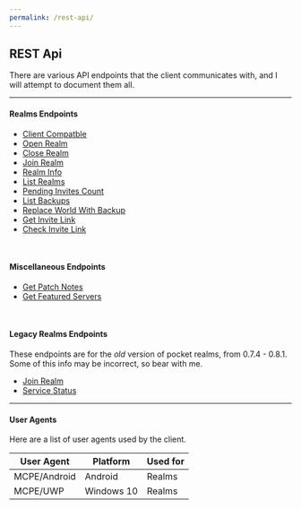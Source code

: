 ```yaml
---
permalink: /rest-api/
---
```

## REST Api
There are various API endpoints that the client communicates with, and I will attempt to document them all.
<br>

---

#### Realms Endpoints
* [Client Compatble](realms/client-compatible/)  
* [Open Realm](realms/open-world/)  
* [Close Realm](realms/close-world/)  
* [Join Realm](realms/join-world/)  
* [Realm Info](realms/world-info/)  
* [List Realms](realms/list-worlds/)  
* [Pending Invites Count](realms/pending-invites-count/)
* [List Backups](realms/list-backups/)  
* [Replace World With Backup](realms/replace-world-with-backup/)   
* [Get Invite Link](realms/get-invite-link/)  
* [Check Invite Link](realms/check-invite-link/)  

<br>

#### Miscellaneous Endpoints
* [Get Patch Notes](misc/patch-notes/)  
* [Get Featured Servers](misc/featured-servers/)  

<br>

#### Legacy Realms Endpoints
These endpoints are for the *old* version of pocket realms, from 0.7.4 - 0.8.1. Some of this info may be incorrect, so bear with me.  

* [Join Realm](realms/legacy/join-realm/)  
* [Service Status](realms/legacy/status/)  

---

#### User Agents
Here are a list of user agents used by the client.

| User Agent   | Platform   | Used for |
| ------------ | ---------- | -------- |
| MCPE/Android | Android    | Realms   |
| MCPE/UWP     | Windows 10 | Realms   |
